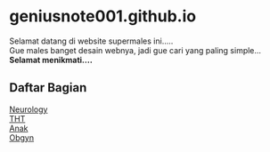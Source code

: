 # geniusnote001.github.io
Selamat datang di website supermales ini.....<br>
Gue males banget desain webnya, jadi gue cari yang paling simple...<br>
<b>Selamat menikmati....</b><br>
## Daftar Bagian
[Neurology](Neurology.md)<br>
[THT](THT.md)<br>
[Anak](Anak.md)<br>
[Obgyn](Obgyn.md)<br>


